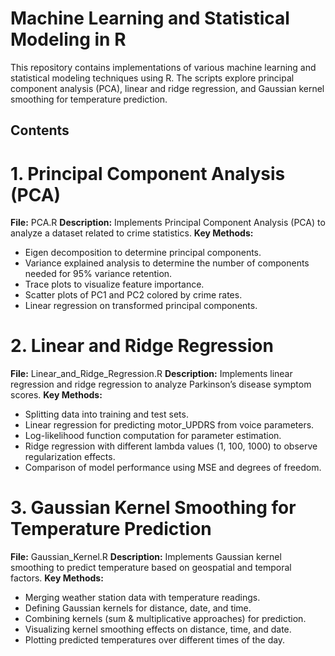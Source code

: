 # Machine Learning and Statistical Modeling in R
This repository contains implementations of various machine learning and statistical modeling techniques using R. The scripts explore principal component analysis (PCA), linear and ridge regression, and Gaussian kernel smoothing for temperature prediction.

## Contents
# 1. Principal Component Analysis (PCA)
**File:** PCA.R
**Description:** Implements Principal Component Analysis (PCA) to analyze a dataset related to crime statistics.
**Key Methods:**
- Eigen decomposition to determine principal components.
- Variance explained analysis to determine the number of components needed for 95% variance retention.
- Trace plots to visualize feature importance.
- Scatter plots of PC1 and PC2 colored by crime rates.
- Linear regression on transformed principal components.
# 2. Linear and Ridge Regression
**File:** Linear_and_Ridge_Regression.R
**Description:** Implements linear regression and ridge regression to analyze Parkinson’s disease symptom scores.
**Key Methods:**
- Splitting data into training and test sets.
- Linear regression for predicting motor_UPDRS from voice parameters.
- Log-likelihood function computation for parameter estimation.
- Ridge regression with different lambda values (1, 100, 1000) to observe regularization effects.
- Comparison of model performance using MSE and degrees of freedom.
# 3. Gaussian Kernel Smoothing for Temperature Prediction
**File:** Gaussian_Kernel.R
**Description:** Implements Gaussian kernel smoothing to predict temperature based on geospatial and temporal factors.
**Key Methods:**
- Merging weather station data with temperature readings.
- Defining Gaussian kernels for distance, date, and time.
- Combining kernels (sum & multiplicative approaches) for prediction.
- Visualizing kernel smoothing effects on distance, time, and date.
- Plotting predicted temperatures over different times of the day.

